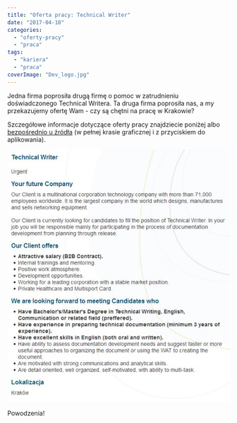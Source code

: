 ```yaml
---
title: "Oferta pracy: Technical Writer"
date: "2017-04-10"
categories: 
  - "oferty-pracy"
  - "praca"
tags: 
  - "kariera"
  - "praca"
coverImage: "Dev_logo.jpg"
---
```


Jedna firma poprosiła drugą firmę o pomoc w zatrudnieniu doświadczonego Technical Writera. Ta druga firma poprosiła nas, a my przekazujemy ofertę Wam - czy są chętni na pracę w Krakowie?

Szczegółowe informacje dotyczące oferty pracy znajdziecie poniżej albo [bezpośrednio u źródła](http://www.devonshire.pl/vacatures/vacature-technical-writer-609508-71.html) (w pełnej krasie graficznej i z przyciskiem do aplikowania).

![](images/devonshire_oferta_techwriter-1.jpg)

Powodzenia!
